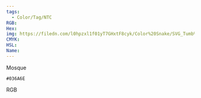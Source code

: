 ```yaml
---
tags:
  - Color/Tag/NTC
RGB:
Hex:
img: https://filedn.com/l0hpzxl1f01yT7GHxtF8cyk/Color%20Snake/SVG_Tumb%20Mass%20No%20Name/036A6E.svg
CMYK:
HSL:
Name:
---
```

Mosque
```palette
#036A6E
```
RGB
